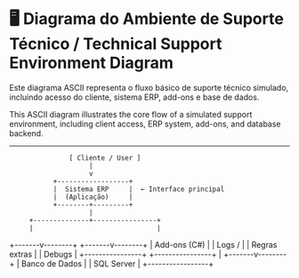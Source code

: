 # 🖥️ Diagrama do Ambiente de Suporte Técnico / Technical Support Environment Diagram

Este diagrama ASCII representa o fluxo básico de suporte técnico simulado, incluindo acesso do cliente, sistema ERP, add-ons e base de dados.

This ASCII diagram illustrates the core flow of a simulated support environment, including client access, ERP system, add-ons, and database backend.

---

                   [ Cliente / User ]
                        |
                        v
               +------------------+
               |  Sistema ERP     |  ← Interface principal
               |  (Aplicação)     |
               +--------+---------+
                        |
         +--------------+----------------+
         |                               |
 +-------v--------+              +-------v--------+
 |  Add-ons (C#)  |              |    Logs /      |
 |  Regras extras |              |    Debugs       |
 +----------------+              +----------------+
         |
 +-------v--------+
 |  Banco de Dados |
 |   SQL Server    |
 +-----------------+
